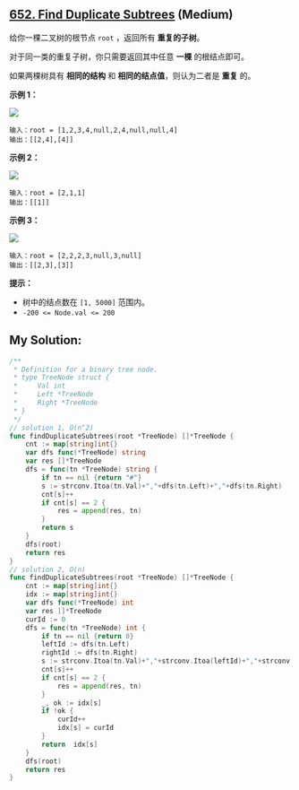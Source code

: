 ## [652. Find Duplicate Subtrees](https://leetcode.cn/problems/find-duplicate-subtrees) (Medium)

给你一棵二叉树的根节点 `root` ，返回所有 **重复的子树**。

对于同一类的重复子树，你只需要返回其中任意 **一棵** 的根结点即可。

如果两棵树具有 **相同的结构** 和 **相同的结点值**，则认为二者是 **重复** 的。

**示例 1：**

![](https://assets.leetcode.com/uploads/2020/08/16/e1.jpg)

```
输入：root = [1,2,3,4,null,2,4,null,null,4]
输出：[[2,4],[4]]
```

**示例 2：**

![](https://assets.leetcode.com/uploads/2020/08/16/e2.jpg)

```
输入：root = [2,1,1]
输出：[[1]]
```

**示例 3：**

**![](https://assets.leetcode.com/uploads/2020/08/16/e33.jpg)**

```
输入：root = [2,2,2,3,null,3,null]
输出：[[2,3],[3]]
```

**提示：**

- 树中的结点数在 `[1, 5000]` 范围内。
- `-200 <= Node.val <= 200`

## My Solution:

```go
/**
 * Definition for a binary tree node.
 * type TreeNode struct {
 *     Val int
 *     Left *TreeNode
 *     Right *TreeNode
 * }
 */
// solution 1, O(n^2)
func findDuplicateSubtrees(root *TreeNode) []*TreeNode {
    cnt := map[string]int{}
    var dfs func(*TreeNode) string
    var res []*TreeNode
    dfs = func(tn *TreeNode) string {
        if tn == nil {return "#"}
        s := strconv.Itoa(tn.Val)+","+dfs(tn.Left)+","+dfs(tn.Right)
        cnt[s]++
        if cnt[s] == 2 {
            res = append(res, tn)
        }
        return s
    }
    dfs(root)
    return res
}
// solution 2, O(n)
func findDuplicateSubtrees(root *TreeNode) []*TreeNode {
    cnt := map[string]int{}
    idx := map[string]int{}
    var dfs func(*TreeNode) int
    var res []*TreeNode
    curId := 0
    dfs = func(tn *TreeNode) int {
        if tn == nil {return 0}
        leftId := dfs(tn.Left)
        rightId := dfs(tn.Right)
        s := strconv.Itoa(tn.Val)+","+strconv.Itoa(leftId)+","+strconv.Itoa(rightId)
        cnt[s]++
        if cnt[s] == 2 {
            res = append(res, tn)
        }
        _, ok := idx[s]
        if !ok {
            curId++
            idx[s] = curId
        }
        return  idx[s]
    }
    dfs(root)
    return res
}
```
